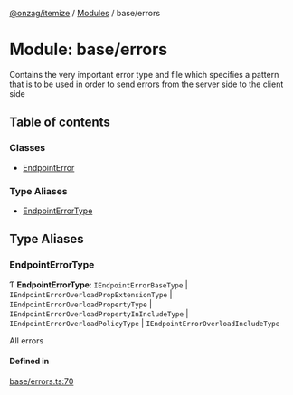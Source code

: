 [@onzag/itemize](../README.md) / [Modules](../modules.md) / base/errors

# Module: base/errors

Contains the very important error type and file
which specifies a pattern that is to be used in order
to send errors from the server side to the client side

## Table of contents

### Classes

- [EndpointError](../classes/base_errors.EndpointError.md)

### Type Aliases

- [EndpointErrorType](base_errors.md#endpointerrortype)

## Type Aliases

### EndpointErrorType

Ƭ **EndpointErrorType**: `IEndpointErrorBaseType` \| `IEndpointErrorOverloadPropExtensionType` \| `IEndpointErrorOverloadPropertyType` \| `IEndpointErrorOverloadPropertyInIncludeType` \| `IEndpointErrorOverloadPolicyType` \| `IEndpointErrorOverloadIncludeType`

All errors

#### Defined in

[base/errors.ts:70](https://github.com/onzag/itemize/blob/73e0c39e/base/errors.ts#L70)
